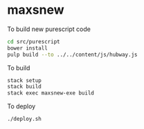 # maxsnew

To build new purescript code
```sh
cd src/purescript
bower install
pulp build --to ../../content/js/hubway.js
```

To build
```sh
stack setup
stack build
stack exec maxsnew-exe build
```

To deploy
```sh
./deploy.sh
```
